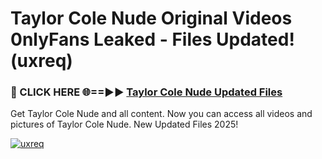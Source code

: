 # Taylor Cole Nude Original Videos 0nlyFans Leaked - Files Updated! (uxreq)

<h3>🔴 CLICK HERE 🌐==►► <a href="https://tinyurl.com/yrmya6cz" rel="nofollow">Taylor Cole Nude Updated Files</a></h3>

Get Taylor Cole Nude and all content. Now you can access all videos and pictures of Taylor Cole Nude. New Updated Files 2025!

[![uxreq](https://i.imgur.com/FMdXYCs.gif)](https://tinyurl.com/yrmya6cz)
